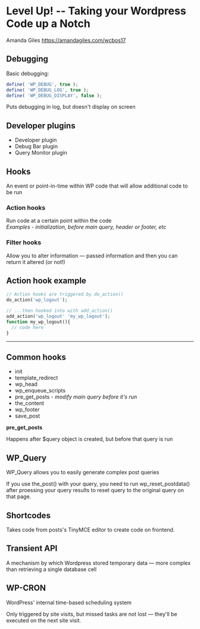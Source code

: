 # Level Up! -- Taking your Wordpress Code up a Notch

Amanda Giles
https://amandagiles.com/wcbos17

## Debugging

Basic debugging:

```php
define( 'WP_DEBUG', true );
define( 'WP_DEBUG_LOG', true );
define( 'WP_DEBUG_DISPLAY', false );
```

Puts debugging in log, but doesn't display on screen

## Developer plugins

 - Developer plugin
 - Debug Bar plugin
 - Query Monitor plugin

## Hooks

An event or point-in-time within WP code that will allow additional code to be run

### Action hooks

Run code at a certain point within the code  
*Examples - initialization, before main query, header or footer, etc*

### Filter hooks

Allow you to alter information — passed information and then you can return it altered (or not!)

## Action hook example

```php
// Action hooks are triggered by do_action()
do_action('wp_logout');

// ...then hooked into with add_action()
add_action('wp_logout' 'my_wp_logout');
function my_wp_logout(){
  // code here
}
```

---

## Common hooks

 - init
 - template_redirect
 - wp_head
 - wp_enqueue_scripts
 - pre_get_posts - *modify main query before it's run*
 - the_content
 - wp_footer
 - save_post

**pre_get_posts**

Happens after $query object is created, but before that query is run

## WP_Query

WP_Query allows you to easily generate complex post queries

If you use the_post() with your query, you need to run wp_reset_postdata() after proessing your query results to reset query to the original query on that page.

## Shortcodes

Takes code from posts's TinyMCE editor to create code on frontend.

## Transient API

A mechanism by which Wordpress stored temporary data — more complex than retrieving a single database cell

## WP-CRON

WordPress' internal time-based scheduling system

Only triggered by site visits, but missed tasks are not lost — they'll be executed on the next site visit.
